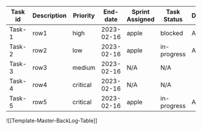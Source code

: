 | Task id  | Description | Priority | End-date| Sprint Assigned | Task Status | Developer |
| -- | -- | -- | -- | -- | -- | -- | 
|Task-1  | row1 | high | 2023-02-16 | apple | blocked | Aravind |
|Task-2  | row2 | low | 2023-02-16 | apple | in-progress | Aravind |
|Task-3  | row3 | medium | 2023-02-16 | N/A | N/A | |
|Task-4  | row4 | critical | 2023-02-16 | N/A | N/A | |
|Task-5  | row5 | critical | 2023-02-16 | apple | in-progress | Aravind |


![[Template-Master-BackLog-Table]]